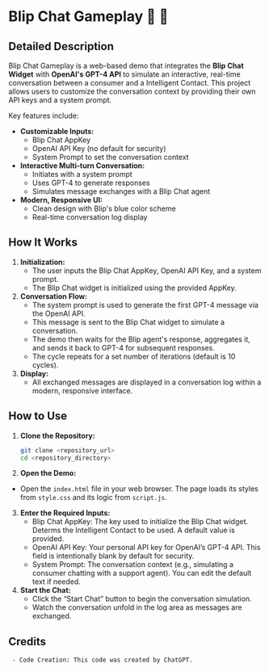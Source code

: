# Blip Chat Gameplay 🤖 💬

## Detailed Description
Blip Chat Gameplay is a web-based demo that integrates the **Blip Chat Widget** with **OpenAI's GPT-4 API** to simulate an interactive, real-time conversation between a consumer and a Intelligent Contact. This project allows users to customize the conversation context by providing their own API keys and a system prompt.

Key features include:
- **Customizable Inputs:**  
  - Blip Chat AppKey  
  - OpenAI API Key (no default for security)  
  - System Prompt to set the conversation context  
- **Interactive Multi-turn Conversation:**  
  - Initiates with a system prompt  
  - Uses GPT-4 to generate responses  
  - Simulates message exchanges with a Blip Chat agent  
- **Modern, Responsive UI:**  
  - Clean design with Blip's blue color scheme  
  - Real-time conversation log display

## How It Works
1. **Initialization:**
   - The user inputs the Blip Chat AppKey, OpenAI API Key, and a system prompt.
   - The Blip Chat widget is initialized using the provided AppKey.
2. **Conversation Flow:**
   - The system prompt is used to generate the first GPT-4 message via the OpenAI API.
   - This message is sent to the Blip Chat widget to simulate a conversation.
   - The demo then waits for the Blip agent's response, aggregates it, and sends it back to GPT-4 for subsequent responses.
   - The cycle repeats for a set number of iterations (default is 10 cycles).
3. **Display:**
   - All exchanged messages are displayed in a conversation log within a modern, responsive interface.

## How to Use
1. **Clone the Repository:**
   ```bash
   git clone <repository_url>
   cd <repository_directory>
2.	**Open the Demo:**
   - Open the `index.html` file in your web browser. The page loads its styles from `style.css` and its logic from `script.js`.
3.	**Enter the Required Inputs:**
	 - Blip Chat AppKey: The key used to initialize the Blip Chat widget. Determs the Intelligent Contact to be used. A default value is provided.
	 - OpenAI API Key: Your personal API key for OpenAI’s GPT-4 API. This field is intentionally blank by default for security.
	 - System Prompt: The conversation context (e.g., simulating a consumer chatting with a support agent). You can edit the default text if needed.
4.	**Start the Chat:**
	 - Click the “Start Chat” button to begin the conversation simulation.
	 - Watch the conversation unfold in the log area as messages are exchanged.

## Credits
	 - Code Creation: This code was created by ChatGPT.
